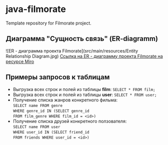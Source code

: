 # java-filmorate
Template repository for Filmorate project.  
## Диаграмма "Сущность связь" (ER-diagramm)
![ER - диаграмма проекта Filmorate](src/main/resources/Entity Relationship Diagram.jpg)
[Ссылка на ER - диаграмму проекта Filmorate на ресурсе Miro](https://miro.com/welcomeonboard/MkpPbkM2Z1NOckt0TDlycXNHaFFab0xmTUtVYmpKMzdwRktHWnRKeWN5TUlIUVRFc28yaWZzTXpUY0dremRGWHwzNDU4NzY0NTU3NDQxMjc4NzQ0fDI=?share_link_id=408133644286)

## Примеры запросов к таблицам
* Выгрузка всех строк и полей из таблицы **film**: ```SELECT * FROM film;```
* Выгрузка всех строк и полей из таблицы **user**: ```SELECT * FROM user;``` 
* Получение списка жанров конкретного фильма: <br> 
```SELECT name FROM genre``` <br>
```WHERE genre_id IN (SELECT genre_id``` <br> 
```FROM film_genre WHERE film_id = <id>)```
* Получение списка друзей конкретного ползователя: <br>
```SELECT name FROM user``` <br>
```WHERE user_id IN (SELECT friend_id``` <br>
```FROM friends WHERE user_id = <id>)```

